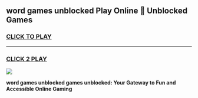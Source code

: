 
## word games unblocked Play Online 👋 Unblocked Games
<h3>
<a href="https://premium.freeplayer.one?title=word_games_unblocked&ref=19F">CLICK TO PLAY</a></h3>
<hr>

<h3>
<a href="https://premium.freeplayer.one?title=word_games_unblocked&ref=19F">CLICK 2 PLAY</a>
  
</h3>

<a href="https://premium.freeplayer.one?title=word_games_unblocked&ref=19F"><img src="https://clearcache.store/games.png"></a>


**word games unblocked games unblocked: Your Gateway to Fun and Accessible Online Gaming**
